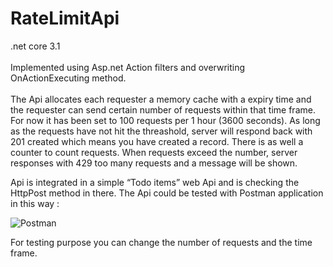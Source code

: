 # RateLimitApi

.net core 3.1 <br />
<br />
Implemented using Asp.net Action filters and overwriting OnActionExecuting method.<br />
<br />
The Api allocates each requester a memory cache with a expiry time and the requester can send certain number of requests within that time frame. <br />
For now it has been set to 100 requests per 1 hour (3600 seconds). 
As long as the requests have not hit the threashold, server will respond back with 201 created which means you have created a record.
There is as well a counter to count requests. When requests exceed the number, server responses with 429 too many requests and a message will be shown.

Api is integrated in a simple “Todo items” web Api and is checking the HttpPost method in there.
The Api could be tested with Postman application in this way :

 ![Postman](https://user-images.githubusercontent.com/59807156/74812818-434b9900-5348-11ea-9273-1b1d034c0b6c.jpg)
 
For testing purpose you can change the number of requests and the time frame.
